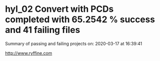 # hyl_02 Convert with PCDs completed with 65.2542 % success and 41 failing files

Summary of passing and failing projects on: 2020-03-17 at 16:39:41

http://www.ryffine.com
